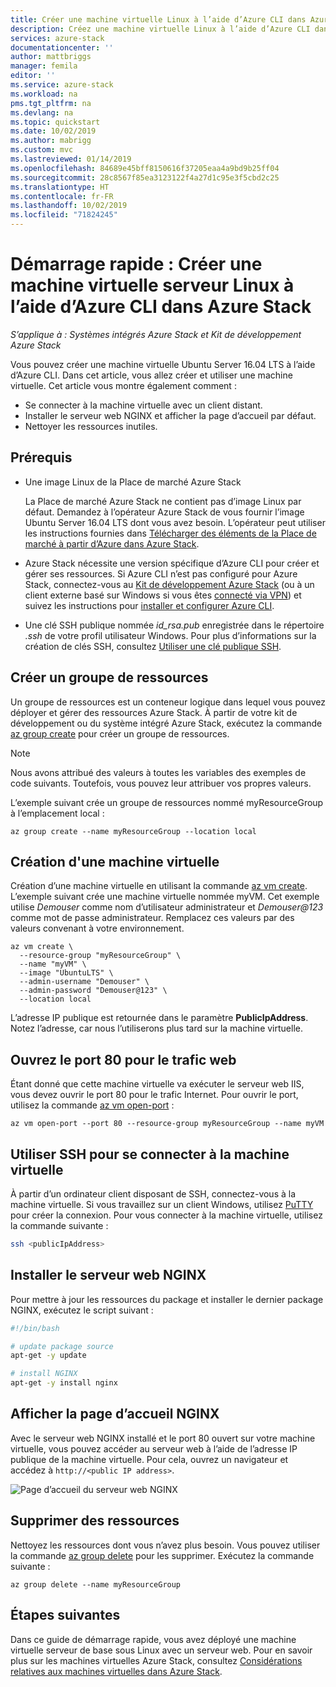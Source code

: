 ```yaml
---
title: Créer une machine virtuelle Linux à l’aide d’Azure CLI dans Azure Stack | Microsoft Docs
description: Créez une machine virtuelle Linux à l’aide d’Azure CLI dans Azure Stack.
services: azure-stack
documentationcenter: ''
author: mattbriggs
manager: femila
editor: ''
ms.service: azure-stack
ms.workload: na
pms.tgt_pltfrm: na
ms.devlang: na
ms.topic: quickstart
ms.date: 10/02/2019
ms.author: mabrigg
ms.custom: mvc
ms.lastreviewed: 01/14/2019
ms.openlocfilehash: 84689e45bff8150616f37205eaa4a9bd9b25ff04
ms.sourcegitcommit: 28c8567f85ea3123122f4a27d1c95e3f5cbd2c25
ms.translationtype: HT
ms.contentlocale: fr-FR
ms.lasthandoff: 10/02/2019
ms.locfileid: "71824245"
---
```

# <a name="quickstart-create-a-linux-server-vm-by-using-the-azure-cli-in-azure-stack"></a>Démarrage rapide : Créer une machine virtuelle serveur Linux à l’aide d’Azure CLI dans Azure Stack

*S’applique à : Systèmes intégrés Azure Stack et Kit de développement Azure Stack*

Vous pouvez créer une machine virtuelle Ubuntu Server 16.04 LTS à l’aide d’Azure CLI. Dans cet article, vous allez créer et utiliser une machine virtuelle. Cet article vous montre également comment :

* Se connecter à la machine virtuelle avec un client distant.
* Installer le serveur web NGINX et afficher la page d’accueil par défaut.
* Nettoyer les ressources inutiles.

## <a name="prerequisites"></a>Prérequis

* Une image Linux de la Place de marché Azure Stack

   La Place de marché Azure Stack ne contient pas d’image Linux par défaut. Demandez à l’opérateur Azure Stack de vous fournir l’image Ubuntu Server 16.04 LTS dont vous avez besoin. L’opérateur peut utiliser les instructions fournies dans [Télécharger des éléments de la Place de marché à partir d’Azure dans Azure Stack](../operator/azure-stack-download-azure-marketplace-item.md).

* Azure Stack nécessite une version spécifique d’Azure CLI pour créer et gérer ses ressources. Si Azure CLI n’est pas configuré pour Azure Stack, connectez-vous au [Kit de développement Azure Stack](../asdk/asdk-connect.md#connect-to-azure-stack-using-rdp) (ou à un client externe basé sur Windows si vous êtes [connecté via VPN](../asdk/asdk-connect.md#connect-to-azure-stack-using-vpn)) et suivez les instructions pour [installer et configurer Azure CLI](azure-stack-version-profiles-azurecli2.md).

* Une clé SSH publique nommée *id_rsa.pub* enregistrée dans le répertoire *.ssh* de votre profil utilisateur Windows. Pour plus d’informations sur la création de clés SSH, consultez [Utiliser une clé publique SSH](azure-stack-dev-start-howto-ssh-public-key.md).

## <a name="create-a-resource-group"></a>Créer un groupe de ressources

Un groupe de ressources est un conteneur logique dans lequel vous pouvez déployer et gérer des ressources Azure Stack. À partir de votre kit de développement ou du système intégré Azure Stack, exécutez la commande [az group create](/cli/azure/group#az-group-create) pour créer un groupe de ressources.

> [!NOTE]
> Nous avons attribué des valeurs à toutes les variables des exemples de code suivants. Toutefois, vous pouvez leur attribuer vos propres valeurs.

L’exemple suivant crée un groupe de ressources nommé myResourceGroup à l’emplacement local : 

```cli
az group create --name myResourceGroup --location local
```

## <a name="create-a-virtual-machine"></a>Création d'une machine virtuelle

Création d’une machine virtuelle en utilisant la commande [az vm create](/cli/azure/vm#az-vm-create). L’exemple suivant crée une machine virtuelle nommée myVM. Cet exemple utilise *Demouser* comme nom d’utilisateur administrateur et *Demouser@123* comme mot de passe administrateur. Remplacez ces valeurs par des valeurs convenant à votre environnement.

```cli
az vm create \
  --resource-group "myResourceGroup" \
  --name "myVM" \
  --image "UbuntuLTS" \
  --admin-username "Demouser" \
  --admin-password "Demouser@123" \
  --location local
```

L’adresse IP publique est retournée dans le paramètre **PublicIpAddress**. Notez l’adresse, car nous l’utiliserons plus tard sur la machine virtuelle.

## <a name="open-port-80-for-web-traffic"></a>Ouvrez le port 80 pour le trafic web

Étant donné que cette machine virtuelle va exécuter le serveur web IIS, vous devez ouvrir le port 80 pour le trafic Internet. Pour ouvrir le port, utilisez la commande [az vm open-port](/cli/azure/vm) : 

```cli
az vm open-port --port 80 --resource-group myResourceGroup --name myVM
```

## <a name="use-ssh-to-connect-to-the-virtual-machine"></a>Utiliser SSH pour se connecter à la machine virtuelle

À partir d’un ordinateur client disposant de SSH, connectez-vous à la machine virtuelle. Si vous travaillez sur un client Windows, utilisez [PuTTY](https://www.putty.org/) pour créer la connexion. Pour vous connecter à la machine virtuelle, utilisez la commande suivante :

```bash
ssh <publicIpAddress>
```

## <a name="install-the-nginx-web-server"></a>Installer le serveur web NGINX

Pour mettre à jour les ressources du package et installer le dernier package NGINX, exécutez le script suivant :

```bash
#!/bin/bash

# update package source
apt-get -y update

# install NGINX
apt-get -y install nginx
```

## <a name="view-the-nginx-welcome-page"></a>Afficher la page d’accueil NGINX

Avec le serveur web NGINX installé et le port 80 ouvert sur votre machine virtuelle, vous pouvez accéder au serveur web à l’aide de l’adresse IP publique de la machine virtuelle. Pour cela, ouvrez un navigateur et accédez à ```http://<public IP address>```.

![Page d’accueil du serveur web NGINX](./media/azure-stack-quick-create-vm-linux-cli/nginx.png)

## <a name="clean-up-resources"></a>Supprimer des ressources

Nettoyez les ressources dont vous n’avez plus besoin. Vous pouvez utiliser la commande [az group delete](/cli/azure/group#az-group-delete) pour les supprimer. Exécutez la commande suivante :

```cli
az group delete --name myResourceGroup
```

## <a name="next-steps"></a>Étapes suivantes

Dans ce guide de démarrage rapide, vous avez déployé une machine virtuelle serveur de base sous Linux avec un serveur web. Pour en savoir plus sur les machines virtuelles Azure Stack, consultez [Considérations relatives aux machines virtuelles dans Azure Stack](azure-stack-vm-considerations.md).
